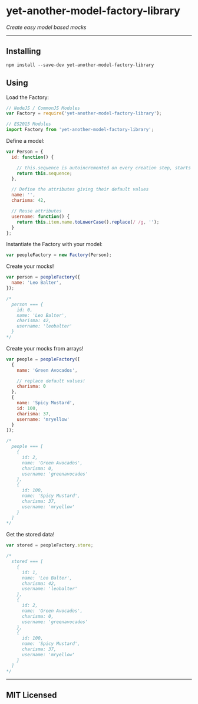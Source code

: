 # yet-another-model-factory-library

*Create easy model based mocks*

---

## Installing

```
npm install --save-dev yet-another-model-factory-library
```

## Using

Load the Factory:

```js
// NodeJS / CommonJS Modules
var Factory = require('yet-another-model-factory-library');

// ES2015 Modules
import Factory from 'yet-another-model-factory-library';
```

Define a model:

```js
var Person = {
  id: function() {

    // this.sequence is autoincremented on every creation step, starts from 0
    return this.sequence;
  },

  // Define the attributes giving their default values
  name: '',
  charisma: 42,

  // Reuse attributes
  username: function() {
    return this.item.name.toLowerCase().replace(/ /g, '');
  }
};
```

Instantiate the Factory with your model:

```js
var peopleFactory = new Factory(Person);
```

Create your mocks!

```js
var person = peopleFactory({
  name: 'Leo Balter',
});

/*
  person === {
    id: 0,
    name: 'Leo Balter',
    charisma: 42,
    username: 'leobalter'
  }
*/
```

Create your mocks from arrays!

```js
var people = peopleFactory([
  {
    name: 'Green Avocados',

    // replace default values!
    charisma: 0
  },
  {
    name: 'Spicy Mustard',
    id: 100,
    charisma: 37,
    username: 'mryellow'
  }
]);

/*
  people === [
    {
      id: 2,
      name: 'Green Avocados',
      charisma: 0,
      username: 'greenavocados'
    },
    {
      id: 100,
      name: 'Spicy Mustard',
      charisma: 37,
      username: 'mryellow'
    }
  ]
*/
```

Get the stored data!

```js
var stored = peopleFactory.store;

/*
  stored === [
    {
      id: 1,
      name: 'Leo Balter',
      charisma: 42,
      username: 'leobalter'
    },
    {
      id: 2,
      name: 'Green Avocados',
      charisma: 0,
      username: 'greenavocados'
    },
    {
      id: 100,
      name: 'Spicy Mustard',
      charisma: 37,
      username: 'mryellow'
    }
  ]
*/
```

---

## MIT Licensed
